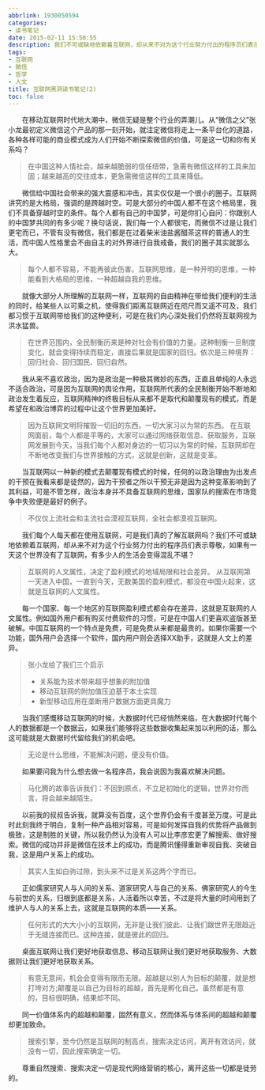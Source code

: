 ```yaml
---
abbrlink: 1930050594
categories:
- 读书笔记
date: 2015-02-11 15:50:55
description: 我们不可或缺地依赖着互联网，却从来不对为这个行业努力付出的程序员们表示尊敬，如果有一天这个世界没有了互联网，有多少人的生活会变得混乱不堪;我从来不喜欢政治，因为是政治是一种极其微妙的东西，正直且单纯的人永远不适合政治，可是因为互联网的舆论作用，互联网所代表的全民制衡开始不断地和政治发生着反应，互联网精神的终极目标从来都不是取代和颠覆现有的模式，而是希望在和政治博弈的过程中让这个世界更加美好;在互联网面前，每个人都是平等的，大家可以通过网络获取信息、获取服务，互联网发展到今天，当我们每个人都对身边的一切习以为常的时候，互联网却在不断地改变我们与世界接触的方式，这就是创新，这就是变革
tags:
- 互联网
- 微信
- 哲学
- 人文
title: 互联网黑洞读书笔记(2)
toc: false
---
```


&emsp;&emsp;在移动互联网时代地大潮中，微信无疑是整个行业的弄潮儿。从“微信之父”张小龙最初定义微信这个产品的那一刻开始，就注定微信将走上一条平台化的道路，各种各样可能的商业模式成为人们开始不断探索微信的价值，可是这一切和你有关系吗？

<!--more-->

>在中国这种人情社会，越来越脆弱的信任纽带，急需有微信这样的工具来加固；越来越高的交往成本，更急需微信这样的工具来降低。

&emsp;&emsp;微信给中国社会带来的强大震感和冲击，其实仅仅是一个很小的圈子。互联网讲究的是大格局，强调的是跨越时空。可是大部分的中国人都不在这个格局里，我们不具备穿越时空的条件。每个人都有自己的中国梦，可是你扪心自问：你跟别人的中国梦共同的有多少呢？换句话说，我们每一个人都很宅，而微信不过是让我们更宅而已，不管有没有微信，我们都是在过着柴米油盐酱醋茶这样的普通人的生活，而中国人性格里会不由自主的对外界进行自我戒备，我们的圈子其实就那么大。

>每个人都不容易，不能再彼此伤害。互联网思维，是一种开明的思维，一种能看到大格局的思维，一种超越自我的思维。

&emsp;&emsp;就像大部分人所理解的互联网一样，互联网的自由精神在带给我们便利的生活的同时，给某些人以可乘之机，使得我们距离互联网近在咫尺而又遥不可及，我们都习惯于互联网带给我们的这种便利，可是在我们内心深处我们仍然将互联网视为洪水猛兽。

>在世界范围内，全民制衡历来是种对社会有价值的力量。这种制衡一旦制度变化，就会变得持续而稳定，直接后果就是国家的回归。依次是三种境界：回归社会、回归国民、回归自然。

&emsp;&emsp;我从来不喜欢政治，因为是政治是一种极其微妙的东西，正直且单纯的人永远不适合政治，可是因为互联网的舆论作用，互联网所代表的全民制衡开始不断地和政治发生着反应，互联网精神的终极目标从来都不是取代和颠覆现有的模式，而是希望在和政治博弈的过程中让这个世界更加美好。

>因为互联网文明将摧毁一切旧的东西，一切大家习以为常的东西。
在互联网面前，每个人都是平等的，大家可以通过网络获取信息、获取服务，互联网发展到今天，当我们每个人都对身边的一切习以为常的时候，互联网却在不断地改变我们与世界接触的方式，这就是创新，这就是变革。

&emsp;&emsp;当互联网以一种新的模式去颠覆现有模式的时候，任何的以政治理由为出发点的干预在我看来都是徒然的，因为干预者之所以干预无非是因为这种变革影响到了其利益，可是不管怎样，政治本身并不具备互联网的思维，国家队的搜索在市场竞争中失败便是最好的例子。

>不仅仅上流社会和主流社会漠视互联网，全社会都漠视互联网。

&emsp;&emsp;我们每个人每天都在使用互联网，可是我们真的了解互联网吗？我们不可或缺地依赖着互联网，却从来不对为这个行业努力付出的程序员们表示尊敬，如果有一天这个世界没有了互联网，有多少人的生活会变得混乱不堪？

>互联网的人文属性，决定了盈利模式的地域局限和社会差异。
从互联网第一天进入中国，一直到今天，无数美国的盈利模式，都没在中国火起来，这就是互联网的人文属性。

&emsp;&emsp;每一个国家、每一个地区的互联网盈利模式都会存在差异，这就是互联网的人文属性。例如国外用户都有购买付费软件的习惯，可是在中国人们更喜欢盗版甚至破解。中国互联网的一个特点是免费，可是免费从来都是最贵的。如果你需要一个功能，国外用户会选择一个软件，国内用户则会选择XX助手，这就是人文上的差异。

>张小龙给了我们三个启示
>*  关系能为技术带来超乎想象的附加值
>*  移动互联网的附加值压迫基于本土实现
>*  新型移动应用在垄断用户数据方面更具魔力

&emsp;&emsp;当我们感慨移动互联网的时候，大数据时代已经悄然来临，在大数据时代每个人的数据都是一个数据云，如果我们能够将这些数据收集起来加以利用的话，那么这可能就是大数据时代留给我们的机会吧。

>无论是什么思维，不能解决问题，便没有价值。

&emsp;&emsp;如果要问我为什么想去做一名程序员，我会说因为我喜欢解决问题。

>马化腾的故事告诉我们：不回到原点，不立足初始化的逻辑，世界对你而言，将会越来越陌生。

&emsp;&emsp;以前我的叔叔告诉我，就算没有百度，这个世界仍会有千度甚至万度。可是此时此刻我终于明白，复制一种产品相对容易，可是如何发挥自我的优势将产品做到极致，这是制胜的关键，所以我仍然认为没有人可以比李彦宏更了解搜索、做好搜索。微信的成功并非是微信在技术上的成功，而是腾讯懂得重新审视自我、突破自我，这是用户关系上的成功。

>其实人生如白驹过隙，到头来不过是关系这两个字而已。

&emsp;&emsp;正如儒家研究人与人间的关系、道家研究人与自己的关系、佛家研究人的今生与前世的关系，归根到底都是关系，人活着所以幸苦，不过是将大量的时间用到了维护人与人的关系上去，这就是互联网的本质——关系。

>任何形式的大大小小的互联网，无非是让我们彼此、让我们跟世界无限趋近于无缝连接而已。这种连接，就是彼此的回归。

&emsp;&emsp;桌面互联网让我们更好地获取信息、移动互联网让我们更好地获取服务、大数据则让我们更好地获取关系。

>有意无意间，机会会变得有限而无限。超越是以别人为目标的颠覆，就是想打垮对方;颠覆是以自己为目标的超越，首先是孵化自己。虽然都是有意的，目标很明确，结果却不同。

&emsp;&emsp;同一价值体系内的超越和颠覆，固然有意义，然而体系与体系间的超越和颠覆却更加致命。

>搜索引擎，至今仍然是互联网的制高点，搜索决定访问，离开有效访问，就没有一切，因此搜索确定一切。

&emsp;&emsp;尊重自然搜索、搜索决定一切是现代网络营销的核心，离开这些一切都是徒劳的。